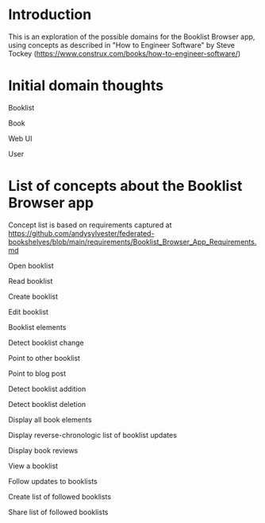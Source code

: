 # Introduction

This is an exploration of the possible domains for the Booklist Browser app, using concepts as described in "How to Engineer Software" by Steve Tockey (https://www.construx.com/books/how-to-engineer-software/)


# Initial domain thoughts

Booklist

Book

Web UI

User

# List of concepts about the Booklist Browser app

Concept list is based on requirements captured at https://github.com/andysylvester/federated-bookshelves/blob/main/requirements/Booklist_Browser_App_Requirements.md

Open booklist

Read booklist

Create booklist

Edit booklist

Booklist elements

Detect booklist change

Point to other booklist

Point to blog post

Detect booklist addition

Detect booklist deletion

Display all book elements

Display reverse-chronologic list of booklist updates

Display book reviews

View a booklist

Follow updates to booklists

Create list of followed booklists

Share list of followed booklists

